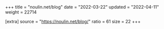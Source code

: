 +++
title = "noulin.net/blog"
date = "2022-03-22"
updated = "2022-04-11"
weight = 22714

[extra]
source = "https://noulin.net/blog/"
ratio = 61
size = 22
+++
